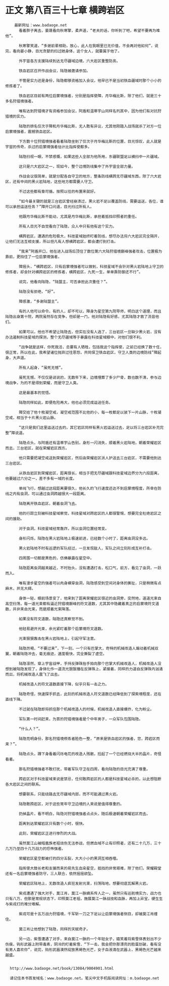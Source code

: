 # 正文 第八百三十七章 横跨岩区
        最新网址：www.badaoge.net
          看着胖子离去，晏晟看向秋寒擎，柔声道，“老夫的话，你听到了吧，希望不要再为难他”。
      
          秋寒擎笑道，“多谢前辈相助，放心，此人在我眼里已无价值，不会再对他如何”，说完，看向晏小静，目光贪婪的扫过她身体，这个女人，就要属于他了。
      
          外宇宙各方支援陆续到达无尽疆域边境，六大岩区重整防务。
      
          铁血岩区召开作战会议，陆隐被邀请参加。
      
          不管是实力还是身份，陆隐都够资格加入会议，他早已不是当初铁血疆域时那个小小的修炼者了。
      
          铁血岩区目前有两位启蒙境强者，分别是指挥使障，月华梅比斯，除了他们，就是三十多名狩猎境强者。
      
          唯有达到狩猎境才有资格参加会议，阿盾和温蒂宇山同样名列其中，因为他们有对抗狩猎境的实力。
      
          陆隐的排名仅次于障和月华梅比斯，无人敢有异议，尤其他刚踏入战场就杀了对方一位启蒙境强者，震撼铁血岩区。
      
          下方数十位狩猎境强者看着陆隐坐到了仅次于月华梅比斯的位置，目光惊叹，此人就是宇宙的传奇，杀过的启蒙境强者估计比指挥使都多。
      
          陆隐扫视一眼，不禁感慨，如果这些人全部为他所用，东疆联盟足以横扫中一片疆域。
      
          这只是六大岩区之一，现如今，整个边境防线集中了外宇宙全部力量。
      
          作战会议很简单，就是分配各自守卫的地方，整条防线横跨无尽疆域东西，除了六大岩区，还有中间的黑火岩陆地，这些地方都需要人守卫。
      
          不过这些都有章可循，按照以往的布置来就好。
      
          “如今最关键的就是三台岩区曾经崩溃过，黑火岩不足以覆盖防线，需要运送，各位，谁可以承担运送任务？”障开口问道，目光扫过所有人。
      
          他跟月华梅比斯不能动，尤其是月华梅比斯，承担着抵挡印照者的重任。
      
          所有人目光不自觉看向了陆隐，众人中只有他有这个实力。
      
          横跨岩区，遭遇的危险极大，科技星域始终盯着防线，想尽办法将六大岩区完全隔开，让他们无法互相支援，所以但凡有人想横跨岩区，都会遭打到打击。
      
          “我来”阿盾开口，他在进入战场后顶住了数位第六大陆狩猎境巅峰强者攻击，位置极为靠前，更挡住了一位启蒙境强者。
      
          障摇头，“横跨岩区，只有启蒙境强者可以做到，科技星域不会针对黑火岩陆地上守卫的修炼者，却会针对横跨岩区的修炼者，横跨岩区，九死一生，单单靠防御还不行”。
      
          说完，他看向陆隐，“陆盟主，可否承担此次重任？”。
      
          陆隐没有拒绝，“好”。
      
          障感激，“多谢陆盟主”。
      
          有的人他可以命令，有的人，却不可以，障身为星空第九院导师，明白这个道理，而且陆隐出身第十院，两院虽然存在竞争，但却是一门，他对陆隐有好感，尤其陆隐才救了流音他们。
      
          如果可以，他也不希望让陆隐去，但实在没有人选了，三台岩区一旦缺少黑火岩，没有办法遏制科技星域的探测，整个无尽疆域等于暴露在科技星域眼中，对他们很不利。
      
          “战争就是这样，你死我活，总要有人牺牲，包括我这个指挥使，之前已经换了数十任，很正常，所以在此，我希望诸位抛弃过往恩怨，共同保卫铁血岩区，守卫人类的边境防线”障起身，大声道。
      
          所有人起身，“虽死无憾”。
      
          虽死无憾，不仅仅是说说的，无数年下来，边境埋葬了多少尸骨，数也数不清，参与边境战争，为的不是得到荣耀，而是守卫人类。
      
          这是最基本的觉悟。
      
          陆隐同样如此，即便危险再大，他也必须完成运送任务。
      
          障交给了他十枚凝空戒，凝空戒范围不比他的小，每一枚都足以装下一片山脉，十枚凝空戒，相当于十片黑火岩山脉。
      
          “这只是我们这里运送过去的，其它岩区同样有黑火岩运送过去，足以将三台岩区补充完整”障说道。
      
          陆隐点头，与阿盾还有温蒂宇山告别，身形一闪消失，顺着黑火岩陆地，朝着荣耀岩区而去，三台岩区，就在荣耀岩区西方。
      
          他只需要把凝空戒送到荣耀岩区，然后由荣耀岩区派人护送去三台岩区，不需要他到达三台岩区。
      
          从铁血岩区到荣耀岩区，距离很长，相当于把无尽疆域跟科技星域边界分为六段距离，他要越过六分之一，差不多有一域的长度。
      
          单纯飞行，想越过这段距离要很久，他长久的飞行速度还达不到启蒙境程度，所幸在防线之内有虫洞，可以通过虫洞跨越很大一段距离。
      
          陆隐离开铁血岩区，朝着虫洞飞去。
      
          他的行踪立刻被科技星域察觉，科技星域对跨岩区的人都很警惕，想要完全杜绝岩区之间的援助。
      
          对于虫洞，科技星域经常轰炸，所以虫洞位置经常变。
      
          身形闪烁，陆隐在黑火岩陆地上极速前进，已经数个小时了，距离虫洞没多远。
      
          黑火岩陆地不时有巡逻的军队经过，一旦发现敌人，军队之间立刻形成互补打击。
      
          四周围一切都是黑色的，仿佛暴露在星空中。
      
          陆隐距离虫洞越来越近，不时抬头，没有遭遇打击，松口气，前方，看见了虫洞，一跃而入。
      
          唯有漫步星空的强者可以肉身横穿虫洞，陆隐感受到空间对身体的撕扯，只是稍微有点麻木，并无大碍。
      
          身体一轻，眼前场景变了，他来到了距离荣耀岩区很近的虫洞旁，突然地，道道光束自高空扫荡，每一道光束都有逼近狩猎境巅峰的符文道数，尤其其中隐藏着真正的启蒙境符文道数，并非来自光束，而是顺着光束降落。
      
          如果没有符文道数，陆隐还真察觉不到。
      
          他轻易避开光束，余光紧盯着那个启蒙境符文道数。
      
          光束狠狠轰击在黑火岩陆地上，引起守军注意。
      
          陆隐厉喝，“不要过来”，下一刻，一个只有巴掌大，奇特的机械改造人煽动着机械双翼，朝着陆隐冲去，毫无痕迹，速度极快，完全撕裂了虚空。
      
          陆隐凛然，穿上宇宙战甲，手持反弹珠抬手拍向那个巴掌大机械改造人，机械改造人没想到被陆隐发现了，身体化作一道流光狠狠撞在反弹珠上，紧接着，同样的力道自反弹珠内汹涌而出，将机械改造人震飞了出去。
      
          机械改造人的符文道数直接下降，似乎只有一击之力。
      
          陆隐奇怪，快速探手抓去，此刻的机械改造人符文道数已经降低到了探索境程度，还在直线下降。
      
          不过就在陆隐即将抓住那个机械改造人的时候，机械改造人直接爆炸，化为粉尘。
      
          军队第一时间赶来，为首的狩猎境强者是个中年男子，一众军队包围陆隐。
      
          “什么人？”。
      
          陆隐亮明身份，那名狩猎境修炼者脸色一整，“原来是铁血岩区的强者，您，跨岩区而来？”。
      
          陆隐点头，蹲下身看着闪烁电花的改造人残骸，捡起了一个已经燃烧大半的晶片，奇怪看着。
      
          那名狩猎境强者不敢打扰，带着军队守卫在四周，看向陆隐的目光充满了尊重。
      
          跨岩区对于科技星域来说是禁忌，任何敢跨岩区的人都是科技星域必杀的，以此想阻断各大岩区之间的联系。
      
          想要联系，只能绕路去无尽疆域内部，而不可能通过黑火岩。
      
          陆隐敢跨岩区，对于这些常年守卫边境的人来说是值得尊重的。
      
          扔掉晶片，看不明白，陆隐对狩猎境强者点点头，随后极速朝着荣耀岩区而去。
      
          距离到达荣耀岩区只有数个小时，很快。
      
          此刻，荣耀岩区正进行惨烈的大战。
      
          虽然莫江山被暗凰族老祖烧伤无法参战，但燃血域不止有印照者，还有二十几万，三十几万乃至四十几万战力的恐怖强者。
      
          荣耀岩区星空都被打的四分五裂，大大小小的黑洞互相吞噬。
      
          指挥使大鼓长老和支援而来的易先生血染星空，抵挡的非常艰难，除了他们，荣耀殿堂还有一名启蒙境强者防守，三人联合，依然摇摇欲坠。
      
          荣耀岩区陆地上，无数改造人疯狂发射光束，扫荡陆地，想要彻底瓦解黑火岩。
      
          紫戎遭遇了强大对手，莫江肖，莫江一脉嫡系传人之一，虽然只有巡航境实力，战力也只有八万，但那是常规状态下，印照莫江老祖，施展莫江一脉战技和血脉，再加上异宝，硬生生与紫戎打的难分难解。
      
          紫戎可是十五万战力狩猎境，千军斩一刀之下足以让启蒙境强者侧目，却被莫江肖缠住。
      
          莫江肖让他想到了陆隐，同样的天赋奇才。
      
          另一边，紫雪遭遇了对手，来自莫江一脉的一个年轻女子，嬉笑着将紫雪体表划出不少伤痕，钩形武器上附带毒素，阴冷的盯着紫雪，“下一击，我会把你那漂亮的脸蛋划破，看有没有男人喜欢你”，说完，钩形武器漠然绽放黑褐色光芒，女子血液滴在武器上，黑褐色光芒越来越盛。
      
      
      http://www.badaoge.net/book/13084/9004901.html
      
      请记住本书首发域名：www.badaoge.net。笔尖中文手机版阅读网址：m.badaoge.net